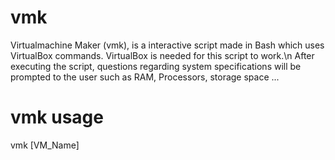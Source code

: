 # vmk
Virtualmachine Maker (vmk), is a interactive script made in Bash which uses VirtualBox commands. VirtualBox is needed for this script to work.\n
After executing the script, questions regarding system specifications will be prompted to the user such as RAM, Processors, storage space ...

# vmk usage
vmk [VM_Name]

